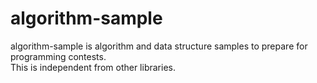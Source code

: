 algorithm-sample
==============

algorithm-sample is algorithm and data structure samples to prepare for programming contests.  
This is independent from other libraries.
